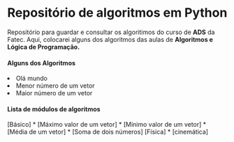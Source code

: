 # Repositório de algoritmos em Python

Repositório para guardar e consultar os algoritimos do curso de **ADS** da Fatec. Aqui, colocarei 
alguns dos algoritmos das aulas de **Algoritmos e Lógica de Programação.**


<h4>Alguns dos Algoritmos</h4>
  <li>Olá mundo</li>
  <li>Menor número de um vetor</li>
  <li>Maior número de um vetor</li>

<h4>Lista de módulos de algoritmos</h4>
<!--ts-->
   [Básico]
      * [Máximo valor de um vetor]
      * [Mínimo valor de um vetor]
      * [Média de um vetor]
      * [Soma de dois números]
     [Física]
      * [cinemática]
<!--te-->